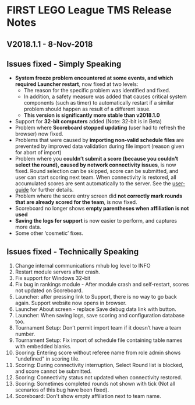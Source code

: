 # FIRST LEGO League TMS Release Notes

## V2018.1.1 - 8-Nov-2018

## Issues fixed - Simply Speaking

- **System freeze problem encountered at some events, and which required Launcher restart**, now fixed at two levels:
  - The reason for the specific problem was identified and fixed.
  - In addition, a safety measure was added that causes critical system components (such as timer) to automatically restart if a similar problem should happen as result of a different issue.
  - **This version is significantly more stable than v2018.1.0**
- Support for **32-bit computers** added (Note: 32-bit is in Beta)
- Problem where **Scoreboard stopped updating** (user had to refresh the browser) now fixed.
- Problems that were caused by **importing non-valid schedule files** are prevented by improved data validation during file import (reason given for abort of import)
- Problem where you **couldn’t submit a score (because you couldn’t select the round), caused by network connectivity issues**, is now fixed. Round selection can be skipped, score can be submitted, and user can start scoring next team. When connectivity is restored, all accumulated scores are sent automatically to the server. See the [user-guide](https://github.com/FirstLegoLeague/Launcher/blob/user-guide/docs/userguide.md#bad-scores) for further details.
- Problem where the score entry screen did **not correctly mark rounds that are already scored for the team**, is now fixed.
- Scoreboard no longer shows **empty parentheses when affiliation is not used**
- **Saving the logs for support** is now easier to perform, and captures more data.
- Some other ‘cosmetic’ fixes.

## Issues fixed - Technically Speaking

1. Change internal communications mhub log level to INFO
1. Restart module servers after crash.
1. Fix support for Windows 32-bit
1. Fix bug in rankings module - After module crash and self-restart, scores not updated on Scoreboard.
1. Launcher: after pressing link to Support, there is no way to go back again. Support website now opens in browser.
1. Launcher About screen - replace Save debug data link with button.
1. Launcher: When saving logs, save scoring and configuration database too.
1. Tournament Setup: Don’t permit import team if it doesn’t have a team number.
1. Tournament Setup: Fix import of schedule file containing table names with embedded blanks.
1. Scoring: Entering score without referee name from role admin shows "undefined" in scoring tile.
1. Scoring: During connectivity interruption, Select Round list is blocked, and score cannot be submitted.
1. Scoring: Connectivity status not updated when connectivity restored.
1. Scoring: Sometimes completed rounds not shown with tick (Not all scenarios of this bug have been fixed).
1. Scoreboard: Don't show empty affiliation next to team name.
